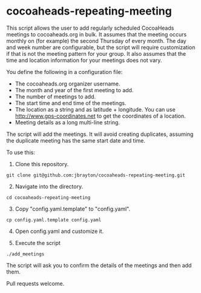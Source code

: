 # cocoaheads-repeating-meeting

This script allows the user to add regularly scheduled CocoaHeads meetings to cocoaheads.org in bulk. It assumes that the meeting occurs monthly on (for example) the second Thursday of every month. The day and week number are configurable, but the script will require customization if that is not the meeting pattern for your group. It also assumes that the time and location information for your meetings does not vary.

You define the following in a configuration file:

* The cocoaheads.org organizer username.
* The month and year of the first meeting to add.
* The number of meetings to add.
* The start time and end time of the meetings.
* The location as a string and as latitude + longitude. You can use http://www.gps-coordinates.net to get the coordinates of a location.
* Meeting details as a long multi-line string.

The script will add the meetings. It will avoid creating duplicates, assuming the duplicate meeting has the same start date and time.

To use this:

1. Clone this repository.

```
git clone git@github.com:jbrayton/cocoaheads-repeating-meeting.git
```

2. Navigate into the directory.

```
cd cocoaheads-repeating-meeting
```
    
3. Copy "config.yaml.template" to "config.yaml".

```
cp config.yaml.template config.yaml
```
    
4. Open config.yaml and customize it.

5. Execute the script

```
./add_meetings
```

The script will ask you to confirm the details of the meetings and then add them.

Pull requests welcome.
